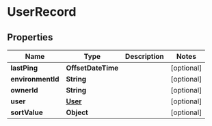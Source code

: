 

# UserRecord


## Properties

Name | Type | Description | Notes
------------ | ------------- | ------------- | -------------
**lastPing** | **OffsetDateTime** |  |  [optional]
**environmentId** | **String** |  |  [optional]
**ownerId** | **String** |  |  [optional]
**user** | [**User**](User.md) |  |  [optional]
**sortValue** | **Object** |  |  [optional]



